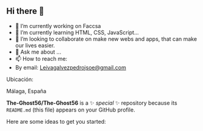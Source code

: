 ## Hi there 👋
- 🔭 I’m currently working on Faccsa
- 🌱 I’m currently learning HTML, CSS, JavaScript...
- 👯 I’m looking to collaborate on make new webs and apps, that can make our lives easier.
- 💬 Ask me about ...
- 📫 How to reach me:
- By email: Leivagalvezpedrojsoe@gmail.com

Ubicación:

Málaga, España

**The-Ghost56/The-Ghost56** is a ✨ _special_ ✨ repository because its `README.md` (this file) appears on your GitHub profile.

Here are some ideas to get you started:


